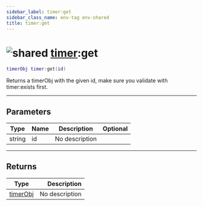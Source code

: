 ```yaml
---
sidebar_label: timer:get
sidebar_class_name: env-tag env-shared
title: timer:get
---
```


# <img src='/img/wiki/shared.png' alt='shared' data-tag='env-tag' /> [timer](../timer/README.md):get

```lua
timerObj timer:get(id)
```

Returns a timerObj with the given id, make sure you validate with timer:exists first.<br/>

-----------------
## Parameters

| Type   | Name | Description | Optional |
| ------ | ---- | ----------- | -------: |
| string | id | No description |   |

-----------------
## Returns

| Type   | Description |
| ------ | ----------: |
| [timerObj](../timerobj/README.md) | No description |
